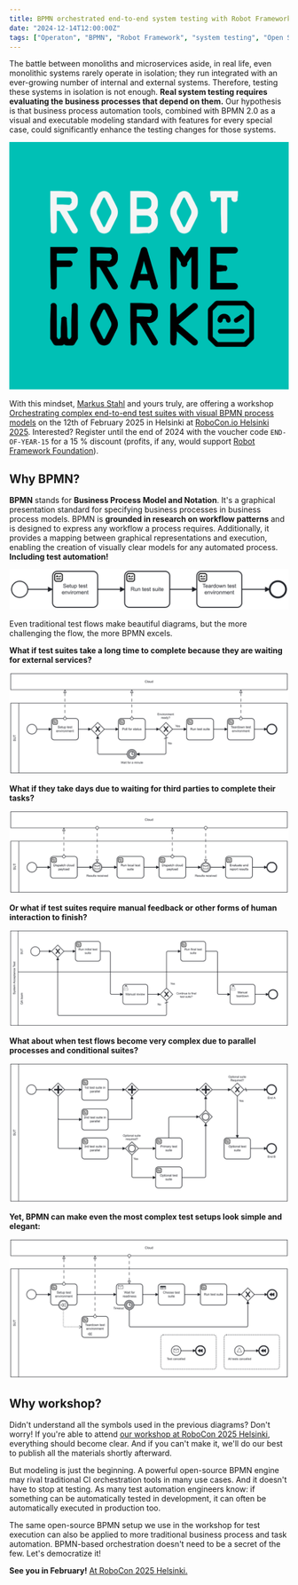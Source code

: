 ```yaml
---
title: BPMN orchestrated end-to-end system testing with Robot Framework
date: "2024-12-14T12:00:00Z"
tags: ["Operaton", "BPMN", "Robot Framework", "system testing", "Open Source"]
---
```


The battle between monoliths and microservices aside, in real life, even monolithic systems rarely operate in isolation; they run integrated with an ever-growing number of internal and external systems. Therefore, testing these systems in isolation is not enough. **Real system testing requires evaluating the business processes that depend on them.** Our hypothesis is that business process automation tools, combined with BPMN 2.0 as a visual and executable modeling standard with features for every special case, could significantly enhance the testing changes for those systems.

![Robot Framework](robot-framework.png)

With this mindset, [Markus Stahl](https://noordsestern.medium.com/) and yours truly, are offering a workshop [Orchestrating complex end-to-end test suites with visual BPMN process models](https://robocon.io/program#live-orchestrating-complex-end-to-end-test-suites-with-visual-bpmn-process-models) on the 12th of February 2025 in Helsinki at [RoboCon.io Helsinki 2025](https://robocon.io). Interested? Register until the end of 2024 with the voucher code `END-OF-YEAR-15` for a 15 % discount (profits, if any, would support [Robot Framework Foundation](https://robotframework.org/foundation/)).


## Why BPMN?

**BPMN** stands for **Business Process Model and Notation**. It's a graphical presentation standard for specifying business processes in business process models. BPMN is **grounded in research on workflow patterns** and is designed to express any workflow a process requires. Additionally, it provides a mapping between graphical representations and execution, enabling the creation of visually clear models for any automated process. **Including test automation!**

![Simple BPMN test flow](example-simple.png)

Even traditional test flows make beautiful diagrams, but the more challenging the flow, the more BPMN excels.

**What if test suites take a long time to complete because they are waiting for external services?**

![Example BPMN test flow polling for external services](example-poll.png)

**What if they take days due to waiting for third parties to complete their tasks?**

![Example BPMN test waiting for external events](example-conversation.png)

**Or what if test suites require manual feedback or other forms of human interaction to finish?**

![Example BPMN test flow requiring manual tasks](example-manual.png)

**What about when test flows become very complex due to parallel processes and conditional suites?**

![Example complex BPMN test flow](example-complex.png)

**Yet, BPMN can make even the most complex test setups look simple and elegant:**

![Example test flow using sophisticated BPMN features](example-features.png)


## Why workshop?

Didn't understand all the symbols used in the previous diagrams? Don't worry! If you're able to attend [our workshop at RoboCon 2025 Helsinki](https://robocon.io/program#live-orchestrating-complex-end-to-end-test-suites-with-visual-bpmn-process-models), everything should become clear. And if you can't make it, we'll do our best to publish all the materials shortly afterward.

But modeling is just the beginning. A powerful open-source BPMN engine may rival traditional CI orchestration tools in many use cases. And it doesn't have to stop at testing. As many test automation engineers know: if something can be automatically tested in development, it can often be automatically executed in production too.

The same open-source BPMN setup we use in the workshop for test execution can also be applied to more traditional business process and task automation. BPMN-based orchestration doesn't need to be a secret of the few. Let's democratize it!


**See you in February!** [At RoboCon 2025 Helsinki.](https://robocon.io/)

